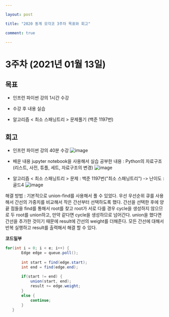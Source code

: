 ```yaml
---

layout: post

title: "2020 동계 모각코 3주차 목표와 회고"

comment: true

---
```




# 3주차 (2021년 01월 13일)


## 목표

 * 인프런 파이썬 강의 1시간 수강

 * 수강 후 내용 실습

 * 알고리즘 < 최소 스패닝트리 > 문제풀기 (백준 1197번)


## 회고

 * 인프런 파이썬 강의 40분 수강
![image](https://user-images.githubusercontent.com/34434155/104459885-b5783c80-55f0-11eb-9478-2d92f7fc778e.png)
 
 * 배운 내용 jupyter notebook을 사용해서 실습
 공부한 내용 : Python의 자료구조(리스트, 사전, 튜플, 세트, 자료구조의 변경)
![image](https://user-images.githubusercontent.com/34434155/104459996-de98cd00-55f0-11eb-9b1f-7b5555ddfbb8.png)

 
 * 알고리즘 < 최소 스패닝트리 > 문제 : 백준 1197번("최소 스패닝트리") -> 난이도 : 골드4
 ![image](https://user-images.githubusercontent.com/34434155/104461426-aa261080-55f2-11eb-8564-e484a98f60f1.png)

 해결 방법 : 기본적으로 union-find를 사용해서 풀 수 있었다. 우선 우선순위 큐를 사용해서 간선의 가중치를 비교해서 작은 간선부터 선택하도록 했다. 간선을 선택한 후에 양 끝 점들을 find를 통해서 root를 찾고 root가 서로 다를 경우 cycle을 생성하지 않으므로 두 root를 union하고, 만약 같다면 cycle을 생성하므로 넘어간다. union을 했다면 간선을 추가한 것이기 때문에 result에 간선의 weight를 더해준다. 모든 간선에 대해서 반복 실행하고 result를 출력해서 해결 할 수 있다.
 
 **코드일부**
 ```java
for(int i = 0; i < e; i++) {
		Edge edge = queue.poll();
			
		int start = find(edge.start);
		int end = find(edge.end);
			
		if(start != end) {
			union(start, end);
			result += edge.weight;
		}
		else {
			continue;
		}
	}
 ```